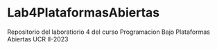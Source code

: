 # Lab4PlataformasAbiertas
Repositorio del laboratiorio 4 del curso Programacion Bajo Plataformas Abiertas UCR II-2023

